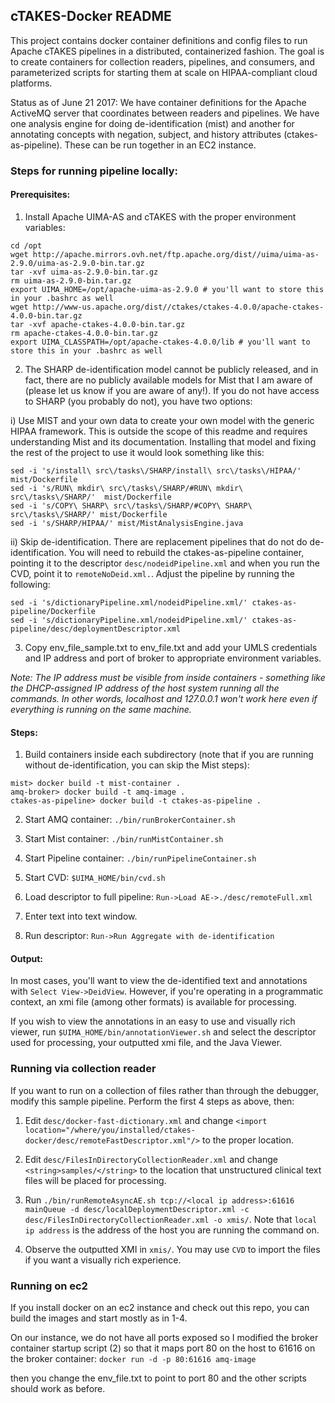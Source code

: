 ## cTAKES-Docker README

This project contains docker container definitions and config files to run
Apache cTAKES pipelines in a distributed, containerized fashion. The goal
is to create containers for collection readers, pipelines, and consumers,
and parameterized scripts for starting them at scale on HIPAA-compliant cloud
platforms.

Status as of June 21 2017: We have container definitions for the Apache
ActiveMQ server that coordinates between readers and pipelines. We have
one analysis engine for doing de-identification (mist) and another for
annotating concepts with negation, subject, and history attributes (ctakes-as-pipeline).
These can be run together in an EC2 instance.

### Steps for running pipeline locally:

#### Prerequisites:
1. Install Apache UIMA-AS and cTAKES with the proper environment variables:
```
cd /opt
wget http://apache.mirrors.ovh.net/ftp.apache.org/dist//uima/uima-as-2.9.0/uima-as-2.9.0-bin.tar.gz
tar -xvf uima-as-2.9.0-bin.tar.gz
rm uima-as-2.9.0-bin.tar.gz
export UIMA_HOME=/opt/apache-uima-as-2.9.0 # you'll want to store this in your .bashrc as well
wget http://www-us.apache.org/dist//ctakes/ctakes-4.0.0/apache-ctakes-4.0.0-bin.tar.gz
tar -xvf apache-ctakes-4.0.0-bin.tar.gz
rm apache-ctakes-4.0.0-bin.tar.gz
export UIMA_CLASSPATH=/opt/apache-ctakes-4.0.0/lib # you'll want to store this in your .bashrc as well
```

2. The SHARP de-identification model cannot be publicly released, and in fact, there are no publicly available models for Mist that I am aware of (please let us know if you are aware of any!). If you do not have access to SHARP (you probably do not), you have two options:

 i) Use MIST and your own data to create your own model with the generic HIPAA framework. This is outside the scope of this readme and requires understanding Mist and its documentation. Installing that model and fixing the rest of the project to use it would look something like this:
```
sed -i 's/install\ src\/tasks\/SHARP/install\ src\/tasks\/HIPAA/' mist/Dockerfile
sed -i 's/RUN\ mkdir\ src\/tasks\/SHARP/#RUN\ mkdir\ src\/tasks\/SHARP/'  mist/Dockerfile
sed -i 's/COPY\ SHARP\ src\/tasks\/SHARP/#COPY\ SHARP\ src\/tasks\/SHARP/' mist/Dockerfile
sed -i 's/SHARP/HIPAA/' mist/MistAnalysisEngine.java
```
 ii) Skip de-identification. There are replacement pipelines that do not do de-identification. You will need to rebuild the ctakes-as-pipeline container, pointing it to the descriptor ```desc/nodeidPipeline.xml``` and when you run the CVD, point it to ```remoteNoDeid.xml.```. Adjust the pipeline by running the following:
```
sed -i 's/dictionaryPipeline.xml/nodeidPipeline.xml/' ctakes-as-pipeline/Dockerfile
sed -i 's/dictionaryPipeline.xml/nodeidPipeline.xml/' ctakes-as-pipeline/desc/deploymentDescriptor.xml
```

3. Copy env_file_sample.txt to env_file.txt and add your UMLS credentials and IP
address and port of broker to appropriate environment variables.

  *Note: The IP address must be visible from inside containers - something like the DHCP-assigned IP address of the host system running all the commands. In other words, localhost and 127.0.0.1 won't work here even if everything is running on the same machine.*

#### Steps:
1. Build containers inside each subdirectory (note that if you are running without de-identification, you can skip the Mist steps):
```
mist> docker build -t mist-container .
amq-broker> docker build -t amq-image .
ctakes-as-pipeline> docker build -t ctakes-as-pipeline .
```

2. Start AMQ container:
`./bin/runBrokerContainer.sh`

3. Start Mist container:
`./bin/runMistContainer.sh`

4. Start Pipeline container:
`./bin/runPipelineContainer.sh`

5. Start CVD:
`$UIMA_HOME/bin/cvd.sh`

6. Load descriptor to full pipeline:
`Run->Load AE->./desc/remoteFull.xml`

7. Enter text into text window.

8. Run descriptor: `Run->Run Aggregate with de-identification`

#### Output:

In most cases, you'll want to view the de-identified text and annotations with `Select View->DeidView`. However, if you're operating in a programmatic context, an xmi file (among other formats) is available for processing.

If you wish to view the annotations in an easy to use and visually rich viewer, run `$UIMA_HOME/bin/annotationViewer.sh` and select the descriptor used for processing, your outputted xmi file, and the Java Viewer.

### Running via collection reader
If you want to run on a collection of files rather than through the debugger, modify this sample pipeline. Perform the first 4 steps as above, then:

1. Edit `desc/docker-fast-dictionary.xml` and change `<import location="/where/you/installed/ctakes-docker/desc/remoteFastDescriptor.xml"/>` to the proper location.

2. Edit `desc/FilesInDirectoryCollectionReader.xml` and change `<string>samples/</string>` to the location that unstructured clinical text files will be placed for processing.

3. Run `./bin/runRemoteAsyncAE.sh tcp://<local ip address>:61616 mainQueue -d desc/localDeploymentDescriptor.xml -c desc/FilesInDirectoryCollectionReader.xml -o xmis/`. Note that `local ip address` is the address of the host you are running the command on.

4. Observe the outputted XMI in `xmis/`. You may use `CVD` to import the files if you want a visually rich experience.

### Running on ec2
If you install docker on an ec2 instance and check out this repo, you can build
the images and start mostly as in 1-4.

On our instance, we do not have all ports exposed so I modified the broker
container startup script (2) so that it maps port 80 on the host to 61616 on
the broker container:
`docker run -d -p 80:61616 amq-image`

then you change the env_file.txt to point to port 80 and the other scripts
should work as before.
